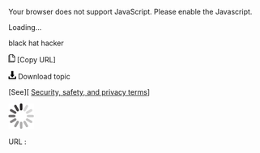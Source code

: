 Your browser does not support JavaScript. Please enable the Javascript.

Loading...

black hat hacker

![Copy URL](black-hat-hacker_files/Copy.png) [Copy URL]

![Download](black-hat-hacker_files/Download.png)
Download topic

[See][ [Security, safety, and privacy terms](https://worldready.cloudapp.net/Styleguide/Read?id=2700&topicid=26894)]

![In progress](black-hat-hacker_files/activity-large.gif)

URL :


